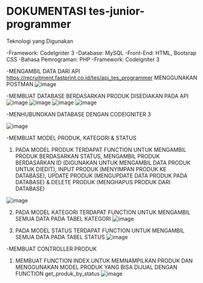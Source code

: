 #  DOKUMENTASI tes-junior-programmer

Teknologi yang Digunakan

-Framework: CodeIgniter 3
-Database: MySQL
-Front-End: HTML, Bootsrap CSS
-Bahasa Pemrograman: PHP
-Framework: Codeigniter 3


-MENGAMBIL DATA DARI API https://recruitment.fastprint.co.id/tes/api_tes_programmer MENGGUNAKAN POSTMAN
![image](https://github.com/user-attachments/assets/16dc8a72-bb46-42be-a846-08bdbb8aa6ab)

-MEMBUAT DATABASE BERDASARKAN PRODUK DISEDIAKAN PADA API
![image](https://github.com/user-attachments/assets/4e0f7835-e2e1-426c-bd03-6cb2af179d05)
![image](https://github.com/user-attachments/assets/bdea5493-e61c-48cb-8f6b-9b3110b56b9b)
![image](https://github.com/user-attachments/assets/3475063a-b020-4c36-8f0c-abfcf9befc68)
![image](https://github.com/user-attachments/assets/e2c058d8-dd45-47bf-8c8c-cb4846ef0951)

-MENHUBUNGKAN DATABASE DENGAN CODEIGNITER 3

![image](https://github.com/user-attachments/assets/f0427413-3cbc-4246-a461-1cc3f7c2187e)

-MEMBUAT MODEL PRODUK, KATEGORI & STATUS
1. PADA MODEL PRODUK TERDAPAT FUNCTION UNTUK MENGAMBIL PRODUK BERDASARKAN STATUS, MENGAMBIL PRODUK BERDASARKAN ID (DIGUNAKAN UNTUK MENGAMBIL DATA PRODUK UNTUK DIEDIT), INPUT PRODUK (MENYIMPAN PRODUK KE DATABASE), UPDATE PRODUK (MENGUPDATE DATA PRODUK PADA DATABASE) & DELETE PRODUK (MENGHAPUS PRODUK DARI DATABASE)

![image](https://github.com/user-attachments/assets/bdb55f9e-6a91-4369-96ae-402946b9b524)
	
2. PADA MODEL KATEGORI TERDAPAT FUNCTION UNTUK MENGAMBIL SEMUA DATA PADA TABEL KATEGORI
![image](https://github.com/user-attachments/assets/6b6c1ace-3316-4f6d-bca9-8b981b05b8f6)

3. PADA MODEL STATUS TERDAPAT FUNCTION UNTUK MENGAMBIL SEMUA DATA PADA TABEL STATUS
![image](https://github.com/user-attachments/assets/7626e855-12a2-4936-8912-3aecf9d6fe12)


-MEMBUAT CONTROLLER PRODUK
 1. MEMBUAT FUNCTION INDEX UNTUK MEMNAMPILKAN PRODUK DAN MENGGUNAKAN MODEL PRODUK YANG BISA DIJUAL DENGAN FUNCTION get_produk_by_status 
![image](https://github.com/user-attachments/assets/5e9fcf91-b247-454f-97c1-d28b8810af31)

